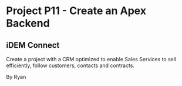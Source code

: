 # Project P11 - Create an Apex Backend


## iDEM Connect

Create a project with a CRM optimized to enable Sales Services to sell efficiently, follow customers, contacts and contracts.

By Ryan